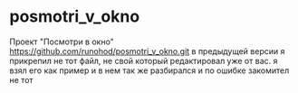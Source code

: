 # posmotri_v_okno
Проект "Посмотри в окно" 
https://github.com/runohod/posmotri_v_okno.git
в предыдущей версии я прикрепил не тот файл, не свой который редактировал уже от вас. я взял его как пример и в нем так же разбирался и по ошибке закомител не тот 
